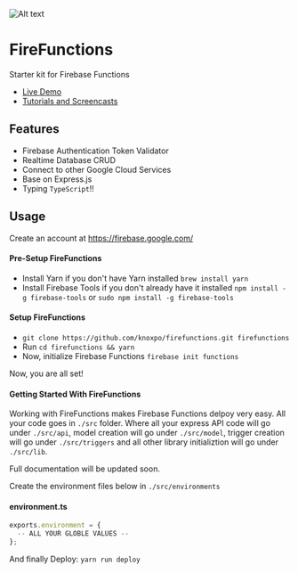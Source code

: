 ![Alt text](https://firebasestorage.googleapis.com/v0/b/knoxpo-60263.appspot.com/o/public%2Ffcees6.png?alt=media&token=57965f2f-280f-4e57-a010-26b5a6220046 "FireFunctions")

# FireFunctions
Starter kit for Firebase Functions

- [Live Demo](https://us-central1-firefunctions-7a16e.cloudfunctions.net/api/)
- [Tutorials and Screencasts](https://medium.com/knoxpo)

## Features

- Firebase Authentication Token Validator
- Realtime Database CRUD
- Connect to other Google Cloud Services
- Base on Express.js
- Typing `TypeScript`!! 

## Usage

Create an account at https://firebase.google.com/

#### Pre-Setup FireFunctions
- Install Yarn if you don't have Yarn installed `brew install yarn`
- Install Firebase Tools if you don't already have it installed 
  `npm install -g firebase-tools` or `sudo npm install -g firebase-tools`

#### Setup FireFunctions
- `git clone https://github.com/knoxpo/firefunctions.git firefunctions`
- Run `cd firefunctions && yarn`
- Now, initialize Firebase Functions `firebase init functions`

Now, you are all set!

#### Getting Started With FireFunctions
Working with FireFunctions makes Firebase Functions delpoy very easy. All your code goes in `./src` folder. Where all your express API code will go under `./src/api`, model creation will go under `./src/model`, trigger creation will go under `./src/triggers` and all other library initializtion will go under `./src/lib`.   

Full documentation will be updated soon.

Create the environment files below in `./src/environments`

#### environment.ts
```javascript
exports.environment = {
  -- ALL YOUR GLOBLE VALUES --
};
```

And finally Deploy: `yarn run deploy`


